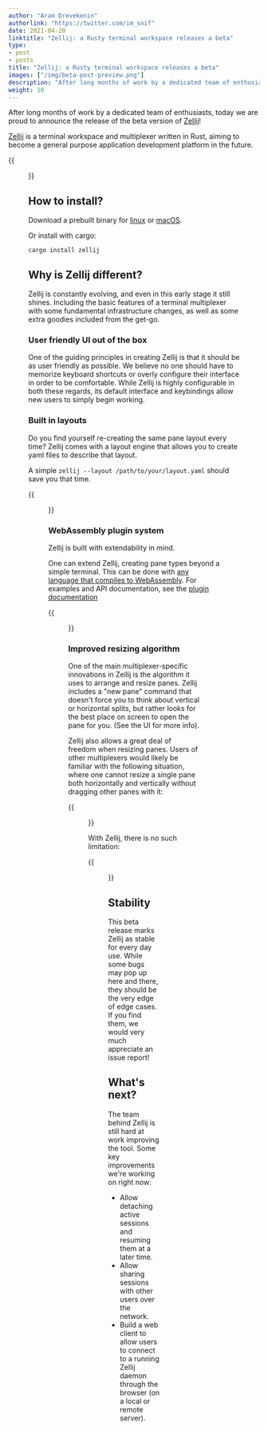```yaml
---
author: "Aram Drevekenin"
authorlink: "https://twitter.com/im_snif"
date: 2021-04-20
linktitle: "Zellij: a Rusty terminal workspace releases a beta"
type:
- post
- posts
title: "Zellij: a Rusty terminal workspace releases a beta"
images: ["/img/beta-post-preview.png"]
description: "After long months of work by a dedicated team of enthusiasts, today we are proud to announce the release of the beta version of Zellij"
weight: 10
---
```


After long months of work by a dedicated team of enthusiasts, today we are proud to announce the release of the beta version of [Zellij](https://github.com/zellij-org/zellij)!

[Zellij](https://github.com/zellij-org/zellij) is a terminal workspace and multiplexer written in Rust, aiming to become a general purpose application development platform in the future.

{{<figure src="/img/zellij-preview-animated.gif" class="center">}}

## How to install?

Download a prebuilt binary for [linux](https://github.com/zellij-org/zellij/releases/latest/download/zellij-linux-musl-x86_64.tar.gz) or [macOS](https://github.com/zellij-org/zellij/releases/latest/download/zellij-macos-x86_64.tar.gz).

Or install with cargo:
```
cargo install zellij
```

## Why is Zellij different?
Zellij is constantly evolving, and even in this early stage it still shines. Including the basic features of a terminal multiplexer with some fundamental infrastructure changes, as well as some extra goodies included from the get-go.

### User friendly UI out of the box

One of the guiding principles in creating Zellij is that it should be as user friendly as possible.
We believe no one should have to memorize keyboard shortcuts or overly configure their interface in order to be comfortable.
While Zellij is highly configurable in both these regards, its default interface and keybindings allow new users to simply begin working.

### Built in layouts

Do you find yourself re-creating the same pane layout every time? Zellij comes with a layout engine that allows you to create yaml files to describe that layout.

 A simple `zellij --layout /path/to/your/layout.yaml` should save you that time.

{{<figure src="/img/beta-post-layout.png" class="center">}}

### WebAssembly plugin system

Zellij is built with extendability in mind.

One can extend Zellij, creating pane types beyond a simple terminal. This can be done with [any language that compiles to WebAssembly](https://github.com/appcypher/awesome-wasm-langs). For examples and API documentation, see the [plugin documentation](/documentation/plugins.html)

{{<figure src="/img/beta-post-plugins.png" class="center">}}

### Improved resizing algorithm
One of the main multiplexer-specific innovations in Zellij is the algorithm it uses to arrange and resize panes.
Zellij includes a "new pane" command that doesn't force you to think about vertical or horizontal splits, but rather looks for the best place on screen to open the pane for you. (See the UI for more info).

Zellij also allows a great deal of freedom when resizing panes. Users of other multiplexers would likely be familiar with the following situation, where one cannot resize a single pane both horizontally and vertically without dragging other panes with it:

{{<figure src="/img/beta-post-resize-multiplexers.png" class="center">}}

With Zellij, there is no such limitation:

{{<figure src="/img/beta-post-resize-zellij.png" class="center">}}

## Stability

This beta release marks Zellij as stable for every day use. While some bugs may pop up here and there, they should be the very edge of edge cases. If you find them, we would very much appreciate an issue report!

## What's next?
The team behind Zellij is still hard at work improving the tool. Some key improvements we're working on right now:
* Allow detaching active sessions and resuming them at a later time.
* Allow sharing sessions with other users over the network.
* Build a web client to allow users to connect to a running Zellij daemon through the browser (on a local or remote server).
